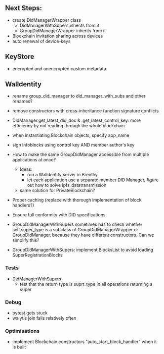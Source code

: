 ## Next Steps:
- create DidManagerWrapper class
  - DidManagerWithSupers inherits from it
  - GroupDidManagerWrapper inherits from it
- Blockchain invitation sharing across devices
- auto renewal of device-keys

## KeyStore

- encrypted and unencrypted custom metadata

## WalIdentity

- rename group_did_manager to did_manager_with_subs and other renames?
- remove constructors with cross-inheritance function signature conflicts
- DidManager.get_latest_did_doc & .get_latest_control_key: more efficiency by not reading through the whole blockchain
- when instantiating Blockchain objects, specify app_name
- sign infoblocks using control key AND member author's key

- How to make the same GroupDidManager accessible from multiple applications at once?
  - Ideas:
    - run a WalIdentity server in Brenthy
    - let each application use a separate member DID Manager, figure out how to solve ipfs_datatransmission
  - same solution for PrivateBlockchain?
- Proper caching (replace with thorough implementation of block handlers?)
- Ensure full conformity with DID specifications

- GroupDidManagerWithSupers sometimes has to check whether self.super_type is a subclass of GroupDidManagerWrapper or GroupDidManager, because they have different constructors. Can we simplify this?
- GroupDidManagerWithSupers: implement BlocksList to avoid loading SuperRegistrationBlocks

### Tests
- DidManagerWithSupers
  - test that the return type is suprt_type in all operations returning a super

### Debug

- pytest gets stuck
- walytis join fails relatively often

### Optimisations

- implement Blockchain constructors "auto_start_block_handler" when it is built
